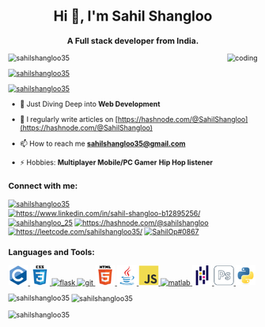<h1 align="center">Hi 👋, I'm Sahil Shangloo</h1>
<h3 align="center">A Full stack developer from India.</h3>
<img align="right" alt="coding" width"400" src="https://gifdb.com/images/high/animated-chock-coding-c78f6elj32sfoi8q.gif">

<p align="left"> <img src="https://komarev.com/ghpvc/?username=sahilshangloo35&label=Profile%20views&color=0e75b6&style=flat" alt="sahilshangloo35" /> </p>

<p align="left"> <a href="https://github.com/ryo-ma/github-profile-trophy"><img src="https://github-profile-trophy.vercel.app/?username=sahilshangloo35" alt="sahilshangloo35" /></a> </p>

<p align="left"> <a href="https://twitter.com/sahilshangloo35" target="blank"><img src="https://img.shields.io/twitter/follow/sahilshangloo35?logo=twitter&style=for-the-badge" alt="sahilshangloo35" /></a> </p>

- 🌱 Just Diving Deep into **Web Development**

- 📝 I regularly write articles on [https://hashnode.com/@SahilShangloo](https://hashnode.com/@SahilShangloo)

- 📫 How to reach me **sahilshangloo35@gmail.com**

- ⚡ Hobbies: **Multiplayer Mobile/PC Gamer** **Hip Hop listener**

<h3 align="left">Connect with me:</h3>
<p align="left">
<a href="https://twitter.com/sahilshangloo35" target="blank"><img align="center" src="https://raw.githubusercontent.com/rahuldkjain/github-profile-readme-generator/master/src/images/icons/Social/twitter.svg" alt="sahilshangloo35" height="30" width="40" /></a>
<a href="https://www.linkedin.com/in/sahil-shangloo/" target="blank"><img align="center" src="https://raw.githubusercontent.com/rahuldkjain/github-profile-readme-generator/master/src/images/icons/Social/linked-in-alt.svg" alt="https://www.linkedin.com/in/sahil-shangloo-b12895256/" height="30" width="40" /></a>
<a href="https://instagram.com/sahilshangloo.35" target="blank"><img align="center" src="https://raw.githubusercontent.com/rahuldkjain/github-profile-readme-generator/master/src/images/icons/Social/instagram.svg" alt="sahilshangloo_25" height="30" width="40" /></a>
<a href="https://hashnode.com/https://hashnode.com/@sahilshangloo" target="blank"><img align="center" src="https://raw.githubusercontent.com/rahuldkjain/github-profile-readme-generator/master/src/images/icons/Social/hashnode.svg" alt="https://hashnode.com/@sahilshangloo" height="30" width="40" /></a>
<a href="https://www.leetcode.com/https://leetcode.com/sahilshangloo35/" target="blank"><img align="center" src="https://raw.githubusercontent.com/rahuldkjain/github-profile-readme-generator/master/src/images/icons/Social/leet-code.svg" alt="https://leetcode.com/sahilshangloo35/" height="30" width="40" /></a>
<a href="https://discord.gg/SahilOp#0867" target="blank"><img align="center" src="https://raw.githubusercontent.com/rahuldkjain/github-profile-readme-generator/master/src/images/icons/Social/discord.svg" alt="SahilOp#0867" height="30" width="40" /></a>
</p>

<h3 align="left">Languages and Tools:</h3>
<p align="left"> <a href="https://www.cprogramming.com/" target="_blank" rel="noreferrer"> <img src="https://raw.githubusercontent.com/devicons/devicon/master/icons/c/c-original.svg" alt="c" width="40" height="40"/> </a> <a href="https://www.w3schools.com/css/" target="_blank" rel="noreferrer"> <img src="https://raw.githubusercontent.com/devicons/devicon/master/icons/css3/css3-original-wordmark.svg" alt="css3" width="40" height="40"/> </a> <a href="https://flask.palletsprojects.com/" target="_blank" rel="noreferrer"> <img src="https://www.vectorlogo.zone/logos/pocoo_flask/pocoo_flask-icon.svg" alt="flask" width="40" height="40"/> </a> <a href="https://git-scm.com/" target="_blank" rel="noreferrer"> <img src="https://www.vectorlogo.zone/logos/git-scm/git-scm-icon.svg" alt="git" width="40" height="40"/> </a> <a href="https://www.w3.org/html/" target="_blank" rel="noreferrer"> <img src="https://raw.githubusercontent.com/devicons/devicon/master/icons/html5/html5-original-wordmark.svg" alt="html5" width="40" height="40"/> </a> <a href="https://www.java.com" target="_blank" rel="noreferrer"> <img src="https://raw.githubusercontent.com/devicons/devicon/master/icons/java/java-original.svg" alt="java" width="40" height="40"/> </a> <a href="https://developer.mozilla.org/en-US/docs/Web/JavaScript" target="_blank" rel="noreferrer"> <img src="https://raw.githubusercontent.com/devicons/devicon/master/icons/javascript/javascript-original.svg" alt="javascript" width="40" height="40"/> </a> <a href="https://www.mathworks.com/" target="_blank" rel="noreferrer"> <img src="https://upload.wikimedia.org/wikipedia/commons/2/21/Matlab_Logo.png" alt="matlab" width="40" height="40"/> </a> <a href="https://pandas.pydata.org/" target="_blank" rel="noreferrer"> <img src="https://raw.githubusercontent.com/devicons/devicon/2ae2a900d2f041da66e950e4d48052658d850630/icons/pandas/pandas-original.svg" alt="pandas" width="40" height="40"/> </a> <a href="https://www.photoshop.com/en" target="_blank" rel="noreferrer"> <img src="https://raw.githubusercontent.com/devicons/devicon/master/icons/photoshop/photoshop-line.svg" alt="photoshop" width="40" height="40"/> </a> <a href="https://www.python.org" target="_blank" rel="noreferrer"> <img src="https://raw.githubusercontent.com/devicons/devicon/master/icons/python/python-original.svg" alt="python" width="40" height="40"/> </a> </p>

<p><img align="left" src="https://github-readme-stats.vercel.app/api/top-langs?username=sahilshangloo35&show_icons=true&locale=en&layout=compact" alt="sahilshangloo35" /></p>

<p>&nbsp;<img align="center" src="https://github-readme-stats.vercel.app/api?username=sahilshangloo35&show_icons=true&locale=en" alt="sahilshangloo35" /></p>

<p><img align="center" src="https://github-readme-streak-stats.herokuapp.com/?user=sahilshangloo35&" alt="sahilshangloo35" /></p>
